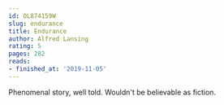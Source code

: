 ```yaml
---
id: OL874159W
slug: endurance
title: Endurance
author: Alfred Lansing
rating: 5
pages: 282
reads:
- finished_at: '2019-11-05'
---
```

Phenomenal story, well told. Wouldn't be believable as fiction.
